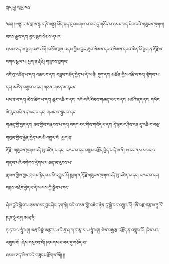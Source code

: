 ﻿  
སྐད་དུ། ཨཱརྱ་སརྦ་  
  
༄༅། །ཨནྟ་ར་སཾ་གྲ་ས་དྷཱ་ར་ཎི་མནྟྲ། བོད་སྐད་དུ་འཕགས་པ་བར་དུ་གཅོད་པ་ཐམས་ཅད་སེལ་བའི་གཟུངས་སྔགས། སངས་རྒྱས་དང། བྱང་ཆུབ་སེམས་དཔའ་  
ཐམས་ཅད་ལ་ཕྱག་འཚལ་ལོ། །བཅོམ་ལྡན་འདས་ཀྱིས་བྱང་ཆུབ་སེམས་དཔའ་སེམས་དཔའ་ཆེན་པོ་ཕྱག་ན་རྡོ་རྗེ་ལ་བཀའ་སྩལ་པ། ཕྱག་ན་རྡོ་རྗེ། གཟུངས་སྔགས་  
འདི་སུ་འཛིན་པ་དང། འཆང་བ་དང། བཟླས་བརྗོད་བྱེད་པ་དེ་ལ་ནི། དུག་དང། མཚོན་གྱིས་འཆི་བ་དང། ལྟོགས་པ་དང། མཚོན་བརྒྱབ་པ་དང། གཅན་གཟན་མ་རུངས་  
པས་ཟ་བ་དང། མེས་ཚིག་པ་དང། ཆུར་འཆི་བ་དང། འགོ་བའི་རིམས་གཞན་ཡང་བ་དང། མཛེའི་ནད་དང། གསོར་མི་རུང་བའི་ནད་ཡང་བ་དང། གཡང་ལ་ལྷུང་བ་དང་  
གཞན་གྱི་བྱད་དང། ཟས་ཀྱིས་བརྣངས་པ་དང། བདག་རང་གིས་གསོད་པ་དང། དེ་ལྟར་གཤིས་ངན་དུ་འཆི་བ་བཅུ་གསུམ་གྱིས་རྐྱེན་བྱེད་པར་མི་འགྱུར་རོ། །ཕྱག་ན་  
རྡོ་རྗེ། གཟུངས་སྔགས་འདི་སུ་འཛིན་པ་དང། འཆང་བ་དང་བཟླས་བརྗོད་བྱེད་པ་དེ་ལ་ནི། ས་དང་ནམ་མཁའ་ལ་གནས་པའི་བགེགས་དྲེགས་པ་ཅན་མ་རུངས་པ་  
རྣམས་ཀྱིས་ཀྱང་གླགས་རྙེད་པར་མི་འགྱུར་རོ། །ཕྱག་ན་རྡོ་རྗེ་གཟུངས་སྔགས་འདི་སུ་འཛིན་པ་དང། འཆང་བ་དང། བཟླས་བརྗོད་བྱེད་པ་དེ་ལ་ལས་ཀྱི་སྒྲིབ་པ་དང་  
  
  
ཤེས་བྱའི་སྒྲིབ་པ་ཐམས་ཅད་བྱང་ཤིང་དག་སྟེ། བདེ་བ་ཅན་གྱི་འཇིག་རྟེན་དུ་སྐྱེ་བར་འགྱུར་རོ། །ཨོཾ་བཛྲ་ཙཎྜ་མ་ཧཱ་རོ་ཥ་ཎ་ཧཱུཾ་ཕཊ། ཨ་པྲ་ཏི་  
ཧ་ཏ་བ་ལ་ཧཱུཾ་ཕཊ། སརྦ་བིགྷྣཾ་ཨནྟ་ར་ཡ་བི་ནཱ་ཤ་ཀ་ར་མཱ་ར་ཡ་ཧཱུཾ་ཕཊ། ཅེས་བརྒྱ་རྩ་བརྗོད་ན་འགྲུབ་བོ། །ངེས་པར་འགྲུབ་བོ། །ཞེས་གསུངས་སོ། །འཕགས་པ་བར་དུ་གཅོད་པ་  
ཐམས་ཅད་སེལ་བའི་གཟུངས་རྫོགས་སོ།། །།  
